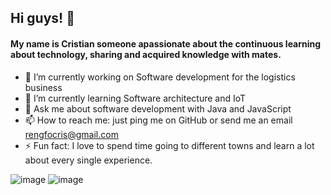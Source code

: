 ## Hi guys! 👋

#### My name is Cristian someone apassionate about the continuous learning about technology, sharing and acquired knowledge with mates.

- 🔭 I’m currently working on Software development for the logistics business 
- 🌱 I’m currently learning Software architecture and IoT
- 💬 Ask me about software development with Java and JavaScript
- 📫 How to reach me: just ping me on GitHub or send me an email rengfocris@gmail.com
- ⚡ Fun fact: I love to spend time going to different towns and learn a lot about every single experience. 


![image](https://user-images.githubusercontent.com/24859230/141649641-75b3d918-adac-4754-beba-81de53eb017a.png)
![image](https://user-images.githubusercontent.com/24859230/141649663-94e44076-1935-4826-bcb2-30a7bc0fe121.png)

<!--
**rengifocris/rengifocris** is a ✨ _special_ ✨ repository because its `README.md` (this file) appears on your GitHub profile.

Here are some ideas to get you started:

- 🔭 I’m currently working on ...
- 🌱 I’m currently learning ...
- 👯 I’m looking to collaborate on ...
- 🤔 I’m looking for help with ...
- 💬 Ask me about ...
- 📫 How to reach me: ...
- 😄 Pronouns: ...
- ⚡ Fun fact: ...
-->
